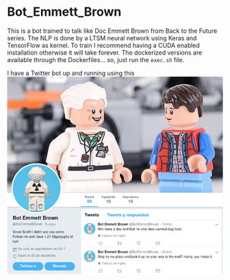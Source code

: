 # Bot_Emmett_Brown
This is a bot trained to talk like Doc Emmett Brown from Back to the Future series. The NLP is done by a LTSM neural network using Keras and TensorFlow as kernel. To train I recommend having a CUDA enabled installation otherwise it will take forever.
The dockerized versions are available through the Dockerfiles... so, just run the ```exec.sh``` file.

I have a Twitter bot up and running using this
<a href="https://twitter.com/BotEmmettBrown" rel="Bot Emmett Brown" style="width: 50px;">![Bot](https://github.com/ollin18/Bot_Emmett_Brown/blob/master/figs/Screenshot_20171209_145343.png)</a>
